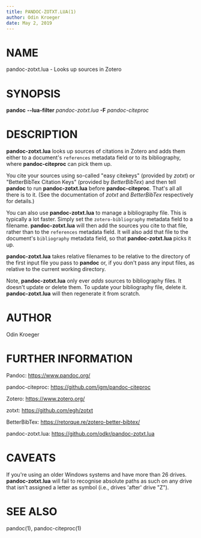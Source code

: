 ```yaml
---
title: PANDOC-ZOTXT.LUA(1)
author: Odin Kroeger
date: May 2, 2019
---
```


# NAME

pandoc-zotxt.lua - Looks up sources in Zotero


# SYNOPSIS

**pandoc** **--lua-filter** *pandoc-zotxt.lua* **-F** *pandoc-citeproc*


# DESCRIPTION

**pandoc-zotxt.lua** looks up sources of citations in Zotero and adds
them either to a document's `references` metadata field or to its
bibliography, where **pandoc-citeproc** can pick them up.

You cite your sources using so-called "easy citekeys" (provided by *zotxt*) or
"BetterBibTex Citation Keys" (provided by *BetterBibTex*) and then tell 
**pandoc** to run **pandoc-zotxt.lua** before **pandoc-citeproc**.
That's all all there is to it. (See the documentation of *zotxt* and 
*BetterBibTex* respectively for details.)

You can also use **pandoc-zotxt.lua** to manage a bibliography file. This is
typically a lot faster. Simply set the `zotero-bibliography` metadata field
to a filename. **pandoc-zotxt.lua** will then add the sources you cite to that
file, rather than to the `references` metadata field. It will also add
that file to the document's `bibliography` metadata field, so
that **pandoc-zotxt.lua** picks it up.

**pandoc-zotxt.lua** takes relative filenames to be relative to the directory
of the first input file you pass to **pandoc** or, if you don't pass any input
files, as relative to the current working directory.

Note, **pandoc-zotxt.lua** only ever *adds* sources to bibliography files.
It doesn't update or delete them. To update your bibliography file,
delete it. **pandoc-zotxt.lua** will then regenerate it from scratch.


# AUTHOR

Odin Kroeger


# FURTHER INFORMATION

Pandoc: <https://www.pandoc.org/>

pandoc-citeproc: <https://github.com/jgm/pandoc-citeproc>

Zotero: <https://www.zotero.org/>

zotxt: <https://github.com/egh/zotxt>

BetterBibTex: <https://retorque.re/zotero-better-bibtex/>

pandoc-zotxt.lua: <https://github.com/odkr/pandoc-zotxt.lua>


# CAVEATS

If you're using an older Windows systems and have more than 26 drives.
**pandoc-zotxt.lua** will fail to recognise absolute paths as such
on any drive that isn't assigned a letter as symbol (i.e., drives
'after' drive "Z").


# SEE ALSO

pandoc(1), pandoc-citeproc(1)
